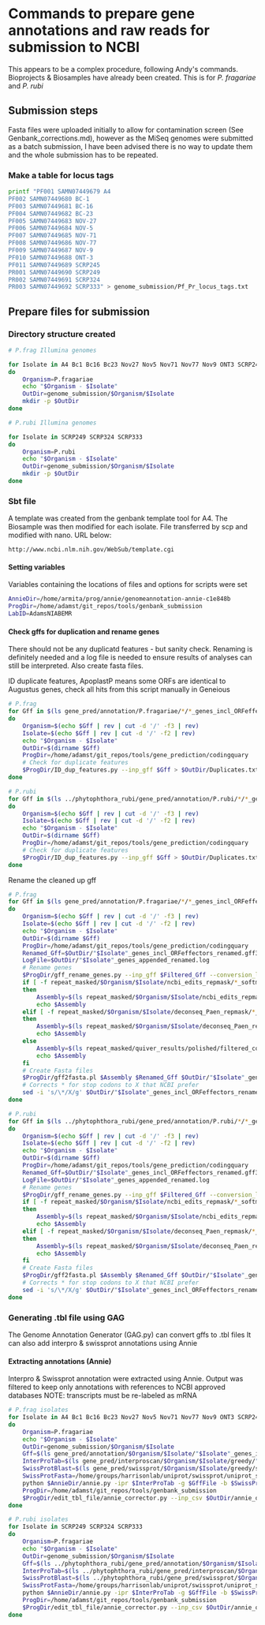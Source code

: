 # Commands to prepare gene annotations and raw reads for submission to NCBI

This appears to be a complex procedure, following Andy's commands.
Bioprojects & Biosamples have already been created.
This is for *P. fragariae* and *P. rubi*

## Submission steps

Fasta files were uploaded initially to allow for contamination screen
(See Genbank_corrections.md), however as the MiSeq genomes were submitted as a
batch submission, I have been advised there is no way to update them and the
whole submission has to be repeated.

### Make a table for locus tags

```bash
printf "PF001 SAMN07449679 A4
PF002 SAMN07449680 BC-1
PF003 SAMN07449681 BC-16
PF004 SAMN07449682 BC-23
PF005 SAMN07449683 NOV-27
PF006 SAMN07449684 NOV-5
PF007 SAMN07449685 NOV-71
PF008 SAMN07449686 NOV-77
PF009 SAMN07449687 NOV-9
PF010 SAMN07449688 ONT-3
PF011 SAMN07449689 SCRP245
PR001 SAMN07449690 SCRP249
PR002 SAMN07449691 SCRP324
PR003 SAMN07449692 SCRP333" > genome_submission/Pf_Pr_locus_tags.txt
```

## Prepare files for submission

### Directory structure created

```bash
# P.frag Illumina genomes

for Isolate in A4 Bc1 Bc16 Bc23 Nov27 Nov5 Nov71 Nov77 Nov9 ONT3 SCRP245_v2
do
    Organism=P.fragariae
    echo "$Organism - $Isolate"
    OutDir=genome_submission/$Organism/$Isolate
    mkdir -p $OutDir
done

# P.rubi Illumina genomes

for Isolate in SCRP249 SCRP324 SCRP333
do
    Organism=P.rubi
    echo "$Organism - $Isolate"
    OutDir=genome_submission/$Organism/$Isolate
    mkdir -p $OutDir
done
```

### Sbt file

A template was created from the genbank template tool for A4. The Biosample
was then modified for each isolate. File transferred by scp and modified with
nano. URL below:

```
http://www.ncbi.nlm.nih.gov/WebSub/template.cgi
```

#### Setting variables

Variables containing the locations of files and options for scripts were set

```bash
AnnieDir=/home/armita/prog/annie/genomeannotation-annie-c1e848b
ProgDir=/home/adamst/git_repos/tools/genbank_submission
LabID=AdamsNIABEMR
```

#### Check gffs for duplication and rename genes

There should not be any duplicatd features - but sanity check.
Renaming is definitely needed and a log file is needed to ensure results of
analyses can still be interpreted. Also create fasta files.

ID duplicate features, ApoplastP means some ORFs are identical to Augustus
genes, check all hits from this script manually in Geneious

```bash
# P.frag
for Gff in $(ls gene_pred/annotation/P.fragariae/*/*_genes_incl_ORFeffectors.gff3)
do
    Organism=$(echo $Gff | rev | cut -d '/' -f3 | rev)
    Isolate=$(echo $Gff | rev | cut -d '/' -f2 | rev)
    echo "$Organism - $Isolate"
    OutDir=$(dirname $Gff)
    ProgDir=/home/adamst/git_repos/tools/gene_prediction/codingquary
    # Check for duplicate features
    $ProgDir/ID_dup_features.py --inp_gff $Gff > $OutDir/Duplicates.txt
done

# P.rubi
for Gff in $(ls ../phytophthora_rubi/gene_pred/annotation/P.rubi/*/*_genes_incl_ORFeffectors.gff3)
do
    Organism=$(echo $Gff | rev | cut -d '/' -f3 | rev)
    Isolate=$(echo $Gff | rev | cut -d '/' -f2 | rev)
    echo "$Organism - $Isolate"
    OutDir=$(dirname $Gff)
    ProgDir=/home/adamst/git_repos/tools/gene_prediction/codingquary
    # Check for duplicate features
    $ProgDir/ID_dup_features.py --inp_gff $Gff > $OutDir/Duplicates.txt
done
```

Rename the cleaned up gff

```bash
# P.frag
for Gff in $(ls gene_pred/annotation/P.fragariae/*/*_genes_incl_ORFeffectors.gff3)
do
    Organism=$(echo $Gff | rev | cut -d '/' -f3 | rev)
    Isolate=$(echo $Gff | rev | cut -d '/' -f2 | rev)
    echo "$Organism - $Isolate"
    OutDir=$(dirname $Gff)
    ProgDir=/home/adamst/git_repos/tools/gene_prediction/codingquary
    Renamed_Gff=$OutDir/"$Isolate"_genes_incl_ORFeffectors_renamed.gff3
    LogFile=$OutDir/"$Isolate"_genes_appended_renamed.log
    # Rename genes
    $ProgDir/gff_rename_genes.py --inp_gff $Filtered_Gff --conversion_log $LogFile > $Renamed_Gff
    if [ -f repeat_masked/$Organism/$Isolate/ncbi_edits_repmask/*_softmasked.fa ]
    then
        Assembly=$(ls repeat_masked/$Organism/$Isolate/ncbi_edits_repmask/*_softmasked.fa)
        echo $Assembly
    elif [ -f repeat_masked/$Organism/$Isolate/deconseq_Paen_repmask/*_softmasked.fa ]
    then
        Assembly=$(ls repeat_masked/$Organism/$Isolate/deconseq_Paen_repmask/*_softmasked.fa)
        echo $Assembly
    else
        Assembly=$(ls repeat_masked/quiver_results/polished/filtered_contigs_repmask/*_softmasked.fa)
        echo $Assembly
    fi
    # Create Fasta files
    $ProgDir/gff2fasta.pl $Assembly $Renamed_Gff $OutDir/"$Isolate"_genes_incl_ORFeffectors_renamed
    # Corrects * for stop codons to X that NCBI prefer
    sed -i 's/\*/X/g' $OutDir/"$Isolate"_genes_incl_ORFeffectors_renamed.pep.fasta
done

# P.rubi
for Gff in $(ls ../phytophthora_rubi/gene_pred/annotation/P.rubi/*/*_genes_incl_ORFeffectors.gff3)
do
    Organism=$(echo $Gff | rev | cut -d '/' -f3 | rev)
    Isolate=$(echo $Gff | rev | cut -d '/' -f2 | rev)
    echo "$Organism - $Isolate"
    OutDir=$(dirname $Gff)
    ProgDir=/home/adamst/git_repos/tools/gene_prediction/codingquary
    Renamed_Gff=$OutDir/"$Isolate"_genes_incl_ORFeffectors_renamed.gff3
    LogFile=$OutDir/"$Isolate"_genes_appended_renamed.log
    # Rename genes
    $ProgDir/gff_rename_genes.py --inp_gff $Filtered_Gff --conversion_log $LogFile > $Renamed_Gff
    if [ -f repeat_masked/$Organism/$Isolate/ncbi_edits_repmask/*_softmasked.fa ]
    then
        Assembly=$(ls repeat_masked/$Organism/$Isolate/ncbi_edits_repmask/*_softmasked.fa)
        echo $Assembly
    elif [ -f repeat_masked/$Organism/$Isolate/deconseq_Paen_repmask/*_softmasked.fa ]
    then
        Assembly=$(ls repeat_masked/$Organism/$Isolate/deconseq_Paen_repmask/*_softmasked.fa)
        echo $Assembly
    fi
    # Create Fasta files
    $ProgDir/gff2fasta.pl $Assembly $Renamed_Gff $OutDir/"$Isolate"_genes_incl_ORFeffectors_renamed
    # Corrects * for stop codons to X that NCBI prefer
    sed -i 's/\*/X/g' $OutDir/"$Isolate"_genes_incl_ORFeffectors_renamed.pep.fasta
done
```

### Generating .tbl file using GAG

The Genome Annotation Generator (GAG.py) can convert gffs to .tbl files
It can also add interpro & swissprot annotations using Annie

#### Extracting annotations (Annie)

Interpro & Swissprot annotation were extracted using Annie. Output was filtered
to keep only annotations with references to NCBI approved databases
NOTE: transcripts must be re-labeled as mRNA

```bash
# P.frag isolates
for Isolate in A4 Bc1 Bc16 Bc23 Nov27 Nov5 Nov71 Nov77 Nov9 ONT3 SCRP245_v2
do
    Organism=P.fragariae
    echo "$Organism - $Isolate"
    OutDir=genome_submission/$Organism/$Isolate
    Gff=$(ls gene_pred/annotation/$Organism/$Isolate/"$Isolate"_genes_incl_ORFeffectors.gff3)
    InterProTab=$(ls gene_pred/interproscan/$Organism/$Isolate/greedy/"$Isolate"_interproscan.tsv)
    SwissProtBlast=$(ls gene_pred/swissprot/$Organism/$Isolate/greedy/swissprot_vJul2016_tophit_parsed.tbl)
    SwissProtFasta=/home/groups/harrisonlab/uniprot/swissprot/uniprot_sprot.fasta
    python $AnnieDir/annie.py -ipr $InterProTab -g $GffFile -b $SwissProtBlast -db $SwissProtFasta -o $OutDir/annie_output.csv --fix_bad_products
    ProgDir=/home/adamst/git_repos/tools/genbank_submission
    $ProgDir/edit_tbl_file/annie_corrector.py --inp_csv $OutDir/annie_output.csv --out_csv $OutDir/annie_corrected_output.csv
done

# P.rubi isolates
for Isolate in SCRP249 SCRP324 SCRP333
do
    Organism=P.fragariae
    echo "$Organism - $Isolate"
    OutDir=genome_submission/$Organism/$Isolate
    Gff=$(ls ../phytophthora_rubi/gene_pred/annotation/$Organism/$Isolate/"$Isolate"_genes_incl_ORFeffectors.gff3)
    InterProTab=$(ls ../phytophthora_rubi/gene_pred/interproscan/$Organism/$Isolate/greedy/"$Isolate"_interproscan.tsv)
    SwissProtBlast=$(ls ../phytophthora_rubi/gene_pred/swissprot/$Organism/$Isolate/greedy/swissprot_vJul2016_tophit_parsed.tbl)
    SwissProtFasta=/home/groups/harrisonlab/uniprot/swissprot/uniprot_sprot.fasta
    python $AnnieDir/annie.py -ipr $InterProTab -g $GffFile -b $SwissProtBlast -db $SwissProtFasta -o $OutDir/annie_output.csv --fix_bad_products
    ProgDir=/home/adamst/git_repos/tools/genbank_submission
    $ProgDir/edit_tbl_file/annie_corrector.py --inp_csv $OutDir/annie_output.csv --out_csv $OutDir/annie_corrected_output.csv
done
```
